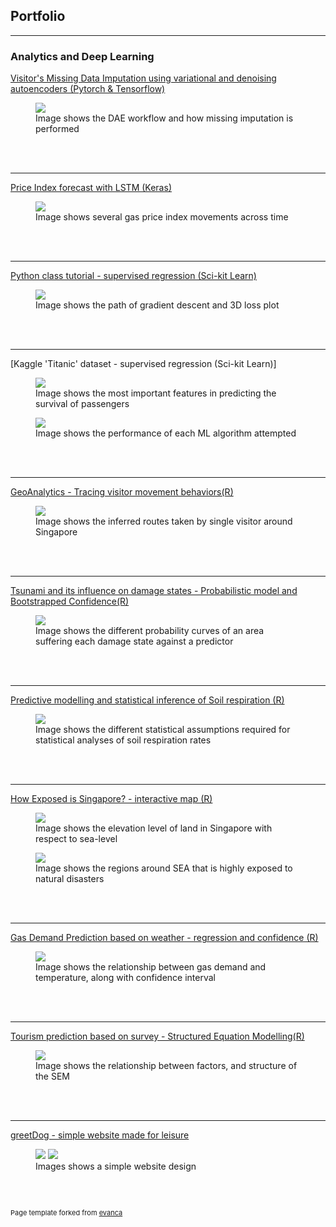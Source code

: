 ## Portfolio

---

### Analytics and Deep Learning 

[Visitor's Missing Data Imputation using variational and denoising autoencoders (Pytorch & Tensorflow)](https://github.com/tchua004/Caminos/tree/master)

<figure>
  <img src="images/ranjit_DAE.png"/>
  <figcaption>Image shows the DAE workflow and how missing imputation is performed</figcaption>    
</figure>
<br>
<br>

---
[Price Index forecast with LSTM (Keras)](https://github.com/tchua004/Price-Index)

<figure>
  <img src="price_index_picture.png"/>
  <figcaption>Image shows several gas price index movements across time</figcaption>    
</figure>
<br>
<br>

---
[Python class tutorial - supervised regression (Sci-kit Learn)](https://github.com/tchua004/python_tutorial)


<figure>
  <img src="images/gradient_descent_plot.png"/>
  <figcaption>Image shows the path of gradient descent and 3D loss plot  </figcaption>    
</figure>
<br>
<br>

---
[Kaggle 'Titanic' dataset - supervised regression (Sci-kit Learn)]


<figure>
  <img src="images/titanic_1.png"/>
  <figcaption>Image shows the most important features in predicting the survival of passengers </figcaption>    
</figure>
<figure>
  <img src="images/titanic_2.png"/>
  <figcaption>Image shows the performance of each ML algorithm attempted </figcaption>    
</figure>
<br>
<br>

---
[GeoAnalytics - Tracing visitor movement behaviors(R)](https://github.com/tchua004/Geo-Analytics)

<figure>
  <img src="images/Geoanalytics_R.png"/>
  <figcaption>Image shows the inferred routes taken by single visitor around Singapore </figcaption>    
</figure>
<br>
<br>

---
[Tsunami and its influence on damage states - Probabilistic model and Bootstrapped Confidence(R)](https://github.com/tchua004/tsunami_predict_r_py)

<figure>
  <img src="images/tsunami_DS.jpeg"/>
  <figcaption>Image shows the different probability curves of an area suffering each damage state against a predictor </figcaption>    
</figure>
<br>
<br>

---
[Predictive modelling and statistical inference of Soil respiration (R)](https://github.com/tchua004/soil_respiration_r)

<figure>
  <img src="images/soil_res_plot.png"/>
  <figcaption>Image shows the different statistical assumptions required for statistical analyses of soil respiration rates </figcaption>    
</figure>
<br>
<br>

---
[How Exposed is Singapore? - interactive map (R)](https://github.com/tchua004/ureca_map_r)

<figure>
  <img src="images/singapore_ureca.png"/>
  <figcaption>Image shows the elevation level of land in Singapore with respect to sea-level </figcaption>    
</figure>
<figure>
  <img src="images/ureca.png"/>
  <figcaption>Image shows the regions around SEA that is highly exposed to natural disasters </figcaption>    
</figure>
<br>
<br>

---
[Gas Demand Prediction based on weather - regression and confidence (R)](https://github.com/tchua004/weather_prediction)

<figure>
  <img src="images/gas_demand.png"/>
  <figcaption>Image shows the relationship between gas demand and temperature, along with confidence interval </figcaption>    
</figure>
<br>
<br>

---
[Tourism prediction based on survey - Structured Equation Modelling(R)](https://github.com/tchua004/japan_tourist)

<figure>
  <img src="images/sem.png"/>
  <figcaption>Image shows the relationship between factors, and structure of the SEM </figcaption>    
</figure>
<br>
<br>

---
[greetDog - simple website made for leisure](https://github.com/tchua004/greetDog)

<figure>
  <img src="images/greetdog_home.png"/>
  <img src="images/greetdog_about.png"/>
  <figcaption>Images shows a simple website design </figcaption>    
</figure>
<br>
<br>

<p style="font-size:11px">Page template forked from <a href="https://github.com/evanca/quick-portfolio">evanca</a></p>
<!-- Remove above link if you don't want to attibute -->
